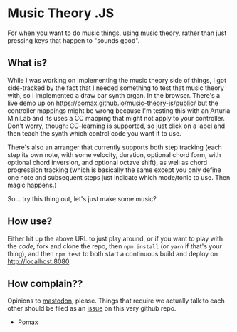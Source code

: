 # Music Theory .JS

For when you want to do music things, using music theory, rather than just pressing keys that happen to "sounds good".

## What is?

While I was working on implementing the music theory side of things, I got side-tracked by the fact that I needed something to test that music theory with, so I implemented a draw bar synth organ. In the browser. There's a live demo up on https://pomax.github.io/music-theory-js/public/ but the controller mappings might be wrong because I'm testing this with an Arturia MiniLab and its uses a CC mapping that might not apply to your controller. Don't worry, though: CC-learning is supported, so just click on a label and then teach the synth which control code you want it to use.

There's also an arranger that currently supports both step tracking (each step its own note, with some velocity, duration, optional chord form, with optional chord inversion, and optional octave shift), as well as chord progression tracking (which is basically the same except you only define one note and subsequent steps just indicate which mode/tonic to use. Then magic happens.)

So... try this thing out, let's just make some music?

## How use?

Either hit up the above URL to just play around, or if you want to play with the _code_, fork and clone the repo, then `npm install` (or `yarn` if that's your thing), and then `npm test` to both start a continuous build and deploy on [http://localhost:8080](http://localhost:8080).

## How complain??

Opinions to [mastodon](https://mastodon.cloud/@TheRealPomax), please. Things that require we actually talk to each other should be filed as an [issue](issues) on this very github repo.

- Pomax
